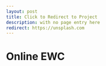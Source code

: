 ```yaml
---
layout: post
title: Click to Redirect to Project
description: with no page entry here
redirect: https://unsplash.com
---
```


Online EWC
============